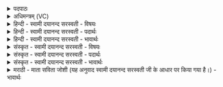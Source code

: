 <details><summary>पदपाठः</summary>

सं॒व॒त्स॒रः। अ॒सि॒। प॒रि॒व॒त्स॒र इति॑ परिऽवत्स॒रः। अ॒सि॒। इ॒दा॒व॒त्स॒र। इती॑दाऽवत्स॒रः। अ॒सि॒। इ॒द्व॒त्स॒र इती॑त्ऽवत्स॒रः। अ॒सि॒। व॒त्स॒रः। अ॒सि॒। उ॒षसः॑। ते॒। क॒ल्प॒न्ता॒म्। अ॒हो॒रा॒त्राः। ते॒ क॒ल्प॒न्ता॒म्। अ॒र्द्ध॒मा॒साऽइत्य॑र्द्धऽमा॒साः। ते॒। क॒ल्प॒न्ता॒म्। मासाः॑। ते॒। क॒ल्प॒न्ता॒म्। ऋ॒तवः॑। ते॒। क॒ल्प॒न्ता॒म्। सं॒व॒त्स॒रः। ते॒। क॒ल्प॒ता॒म्। प्रेत्या॒ इति॒ प्रऽइ॑त्यै। एत्या॒ऽ इत्याऽइ॑त्यै। सम्। च॒। अञ्च॑। प्र। च॒। सा॒र॒य॒। सु॒प॒र्ण॒चिदिति॑ सुपर्ण॒ऽचित्। अ॒सि॒। तया॑। दे॒वत॑याः। अ॒ङ्गि॒र॒स्वदित्य॑ङ्गिरः॒ऽवत्। ध्रु॒वः। सी॒द॒। ४५।
</details>

<details><summary>अधिमन्त्रम् (VC)</summary>

- अग्निर्देवता
- शंयुर्ऋषिः
- निचृदभिकृतिः
- ऋषभः
</details>

<details><summary>हिन्दी - स्वामी दयानन्द सरस्वती - विषयः</summary>

फिर उसी विषय को अगले मन्त्र में कहा है ॥
</details>

<details><summary>हिन्दी - स्वामी दयानन्द सरस्वती - पदार्थः</summary>

पदार्थान्वयभाषाः -  हे विद्वन् वा जिज्ञासु पुरुष ! जिससे तू (संवत्सरः) संवत्सर के तुल्य नियम से वर्त्तमान (असि) है, (परिवत्सरः) त्याज्य वर्ष के समान दुराचरण का त्यागी (असि) है, (इदावत्सरः) निश्चय से अच्छे प्रकार वर्त्तमान वर्ष के तुल्य (असि) है, (इद्वत्सरः) निश्चित संवत्सर के सदृश (असि) है, (वत्सरः) वर्ष के समान (असि) है। इससे (ते) तेरे लिये (उषसः) कल्याणकारिणी उषा प्रभातवेला (कल्पन्ताम्) समर्थ हों, (ते) तेरे लिये (अहोरात्राः) दिन-रातें मङ्गलदायक (कल्पन्ताम्) समर्थ हों, (ते) तेरे अर्थ (अर्द्धमासाः) शुक्ल-कृष्णपक्ष (कल्पन्ताम्) समर्थ हों, (ते) तेरे लिये (मासाः) चैत्र आदि महीने (कल्पन्ताम्) समर्थ हों, (ते) तेरे लिये (ऋतवः) वसन्तादि ऋतु (कल्पन्ताम्) समर्थ हों, (ते) तेरे अर्थ (संवत्सरः) वर्ष (कल्पताम्) समर्थ हो। (च) और तू (प्रेत्यै) उत्तम प्राप्ति के लिये (सम्, अञ्च) सम्यक् प्राप्त हो (च) और तू (एत्यै) अच्छे प्रकार जाने के लिये (प्र, सारय) अपने प्रभाव का विस्तार कर, जिस कारण तू (सुपर्णचित्) सुन्दर रक्षा के साधनों का संचयकर्त्ता (असि) है, इससे (तया) उस (देवतया) उत्तम गुणयुक्त समय रूप देवता के साथ (अङ्गिरस्वत्) सूत्रात्मा प्राणवायु के समान (ध्रुवः) दृढ़ निश्चल (सीद) स्थिर हो ॥४५ ॥
</details>

<details><summary>हिन्दी - स्वामी दयानन्द सरस्वती - भावार्थः</summary>

भावार्थभाषाः -  जो आप्त मनुष्य व्यर्थ काल नहीं खोते, सुन्दर नियमों से वर्त्तते हुए कर्त्तव्य कर्मों को करते, छोड़ने योग्यों को छोड़ते हैं, उनके प्रभात काल, दिन-रात, पक्ष, महीने, ऋतु सब सुन्दर प्रकार व्यतीत होते हैं, इसलिये उत्तम गति के अर्थ प्रयत्न कर अच्छे मार्ग से चल शुभ गुणों और सुखों का विस्तार करें। सुन्दर लक्षणोंवाली वाणी वा स्त्री के सहित धर्म ग्रहण और अधर्म के त्याग में दृढ़ उत्साही सदा होवें ॥४५ ॥ इस अध्याय में सत्य की प्रशंसा का जानना, उत्तम गुणों का स्वीकार, राज्य का बढ़ाना, अनिष्ट की निवृत्ति, जीवन को बढ़ाना, मित्र का विश्वास, सर्वत्र कीर्ति करना, ऐश्वर्य को बढ़ाना, अल्पमृत्यु का निवारण, शुद्धि करना, सुकर्म का अनुष्ठान, यज्ञ करना, बहुत धन का धारण, मालिकपन का प्रतिपादन, सुन्दर वाणी का ग्रहण, सद्गुणों की इच्छा, अग्नि की प्रशंसा, विद्या और धन का बढ़ाना, कारण का वर्णन, धन का उपयोग, परस्पर की रक्षा, वायु के गुणों का वर्णन, आधार आधेय का कथन, ईश्वर के गुणों का वर्णन, शूरवीर के कृत्यों का कहना, प्रसन्नता करना, मित्र की रक्षा, विद्वानों का आश्रय, अपने आत्मा की रक्षा, वीर्य की रक्षा और युक्त आहार विहार कहे हैं, इससे इस अध्याय में कहे अर्थ की पूर्व अध्याय में कहे अर्थ के साथ सङ्गति जाननी चाहिये ॥ इति श्रीमत्परमहंसपरिव्राजकाचार्याणां परमविदुषां श्रीयुतविरजानन्दसरस्वतीस्वामिनां शिष्येण श्रीपरमहंसपरिव्राजकाचार्येण श्रीमद्दयानन्दसरस्वतीस्वामिना विरचिते संस्कृतार्य्यभाषाभ्यां समन्विते सुप्रमाणयुक्ते यजुर्वेदभाष्ये सप्तविंशतितमोऽध्यायः पूर्तिमगमत् ॥४॥
</details>

<details><summary>संस्कृत - स्वामी दयानन्द सरस्वती - विषयः</summary>

पुनस्तमेव विषयमाह ॥
</details>

<details><summary>संस्कृत - स्वामी दयानन्द सरस्वती - पदार्थः</summary>

पदार्थान्वयभाषाः -  हे विद्वन् जिज्ञासो ! वा यतस्त्वं संवत्सरोऽसि परिवत्सरोऽसीदावत्सरोऽसीद्वत्सरोऽसि वत्सरोऽसि तत्मात् ते कल्याणकर्य्य उषसः कल्पन्तां ते मङ्गलप्रदा अहोरात्राः कल्पन्तां तेऽर्द्धमासाः कल्पन्तां ते मासाः कल्पन्तां त ऋतवः कल्पन्तां ते संवत्सरः कल्पतां त्वं च प्रेत्यै समञ्च त्वमेत्यै स्वप्रभावं प्रसारय च यतस्त्वं सुपर्णचिदसि तस्मात् तया देवतया सहाङ्गिरस्वद् ध्रुवः सीद ॥४५ ॥
</details>

<details><summary>संस्कृत - स्वामी दयानन्द सरस्वती - भावार्थः</summary>

भावार्थभाषाः -  य आप्ता मनुष्या व्यर्थं कालं न नयन्ति सुनियमैर्वर्त्तमानाः कर्त्तव्यानि कुर्वन्ति, त्यक्तव्यानि त्यजन्ति, तेषां सुप्रभातः शोभना अहोरात्रा अर्द्धमासा मासा ऋतवश्च गच्छन्ति। तस्मात् प्रकर्षगतये प्रयत्य सुमार्गेण गत्वा शुभान् गुणान् सुखानि च प्रसारयेयुः। सुलक्षणया वाचा पत्न्या च सहिता धर्मग्रहणेऽधर्मत्यागे च दृढोत्साहाः सदा भवेयुरिति ॥४५ ॥ अस्मिन्नध्याये सत्यप्रशंसाविज्ञापनं, सद्गुणस्वीकारो, राज्यवर्धनमनिष्टनिवारणं, जीवनवृद्धिर्मित्रविश्वासः, सर्वत्रकीर्तिकरणमैश्वर्यवर्धनमल्पमृत्युनिवारणं, शुद्धिकरणं, सुकृतानुष्ठानं, यज्ञकरणं, बहुधनधारणं, स्वामित्वप्रतिपादनं, सुवाग्ग्रहणं, सद्गुणेच्छाऽग्निप्रशंसा, विद्याधनवर्धनं, कारणवर्णनं, धनोपयोगः, परस्परेषां रक्षणं, वायुगुणवर्णनमाधाराऽधेयकथनमीश्वरगुणवर्णनं, शूरवीरकृत्यकथनं, प्रसन्नतासम्पादनं, मित्ररक्षणं, विद्वदाश्रयः, स्वात्मपालनं, वीर्यरक्षणं, युक्ताहारविहारश्चोक्तमत एतदध्यायोक्तार्थस्य पूर्वाध्यायोक्तार्थेन सह सङ्गतिरस्तीति वेद्यम् ॥
</details>

<details><summary>मराठी - माता सविता जोशी (यह अनुवाद स्वामी दयानन्द सरस्वती जी के आधार पर किया गया है।) - भावार्थः</summary>

भावार्थभाषाः -  जी आप्त माणसे व्यर्थ वेळ घालवीत नाहीत, श्रेष्ठ नियमानुसार वर्तन करतात, कर्तव्य कर्म करतात, वाईट गोष्टींचा त्याग करतात, त्यांचा प्रभातकाल, दिवस व रात्र, पक्ष, महिने, ऋतू हे उत्तम रीतीने व्यतीत होतात त्यामुळे उत्तम गती प्राप्त होण्यासाठी प्रयत्नपूर्वक चांगला मार्ग स्वीकारावा व शुभ गुण आणि सुख वाढवित जावे. सुंदर लक्षणांनी युक्त वाणी किंवा स्रीसह धर्माचा अंगीकार व अधर्माचा त्याग करून दृढ निश्चयाने उत्साही बनावे.
</details>